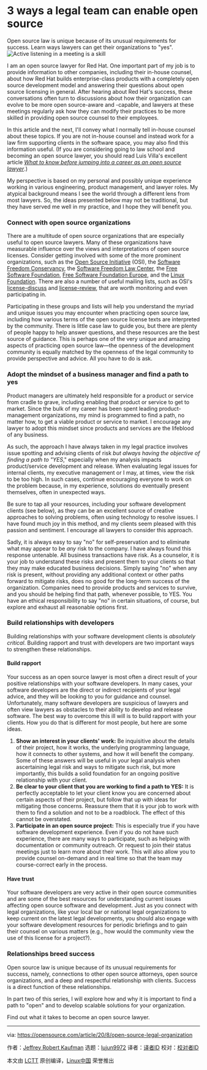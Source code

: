 [#]: collector: (lujun9972)
[#]: translator: ( )
[#]: reviewer: ( )
[#]: publisher: ( )
[#]: url: ( )
[#]: subject: (3 ways a legal team can enable open source)
[#]: via: (https://opensource.com/article/20/8/open-source-legal-organization)
[#]: author: (Jeffrey Robert Kaufman https://opensource.com/users/jkaufman)

3 ways a legal team can enable open source
======
Open source law is unique because of its unusual requirements for
success. Learn ways lawyers can get their organizations to "yes".
![Active listening in a meeting is a skill][1]

I am an open source lawyer for Red Hat. One important part of my job is to provide information to other companies, including their in-house counsel, about how Red Hat builds enterprise-class products with a completely open source development model and answering their questions about open source licensing in general. After hearing about Red Hat's success, these conversations often turn to discussions about how their organization can evolve to be more open source-aware and -capable, and lawyers at these meetings regularly ask how they can modify their practices to be more skilled in providing open source counsel to their employees.

In this article and the next, I'll convey what I normally tell in-house counsel about these topics. If you are not in-house counsel and instead work for a law firm supporting clients in the software space, you may also find this information useful. (If you are considering going to law school and becoming an open source lawyer, you should read Luis Villa's excellent article [_What to know before jumping into a career as an open source lawyer_][2].)

My perspective is based on my personal and possibly unique experience working in various engineering, product management, and lawyer roles. My atypical background means I see the world through a different lens from most lawyers. So, the ideas presented below may not be traditional, but they have served me well in my practice, and I hope they will benefit you.

### Connect with open source organizations

There are a multitude of open source organizations that are especially useful to open source lawyers. Many of these organizations have measurable influence over the views and interpretations of open source licenses. Consider getting involved with some of the more prominent organizations, such as the [Open Source Initiative][3] (OSI), the [Software Freedom Conservancy][4], the [Software Freedom Law Center][5], the [Free Software Foundation][6], [Free Software Foundation Europe][7], and the [Linux Foundation][8]. There are also a number of useful mailing lists, such as OSI's [license-discuss][9] and [license-review][10], that are worth monitoring and even participating in.

Participating in these groups and lists will help you understand the myriad and unique issues you may encounter when practicing open source law, including how various terms of the open source license texts are interpreted by the community. There is little case law to guide you, but there are plenty of people happy to help answer questions, and these resources are the best source of guidance. This is perhaps one of the very unique and amazing aspects of practicing open source law—the openness of the development community is equally matched by the openness of the legal community to provide perspective and advice. All you have to do is ask.

### Adopt the mindset of a business manager and find a path to yes

Product managers are ultimately held responsible for a product or service from cradle to grave, including enabling that product or service to get to market. Since the bulk of my career has been spent leading product-management organizations, my mind is programmed to find a path, no matter how, to get a viable product or service to market. I encourage any lawyer to adopt this mindset since products and services are the lifeblood of any business.

As such, the approach I have always taken in my legal practice involves issue spotting and advising clients of risk _but always having the objective of finding a path to "YES_," especially when my analysis impacts product/service development and release. When evaluating legal issues for internal clients, my executive management or I may, at times, view the risk to be too high. In such cases, continue encouraging everyone to work on the problem because, in my experience, solutions do eventually present themselves, often in unexpected ways.

Be sure to tap all your resources, including your software development clients (see below), as they can be an excellent source of creative approaches to solving problems, often using technology to resolve issues. I have found much joy in this method, and my clients seem pleased with this passion and sentiment. I encourage all lawyers to consider this approach.

Sadly, it is always easy to say "no" for self-preservation and to eliminate what may appear to be _any_ risk to the company. I have always found this response untenable. All business transactions have risk. As a counselor, it is your job to understand these risks and present them to your clients so that they may make educated business decisions. Simply saying "no" when any risk is present, without providing any additional context or other paths forward to mitigate risks, does no good for the long-term success of the organization. Companies need to provide products and services to survive, and you should be helping find that path, whenever possible, to YES. You have an ethical responsibility to say "no" in certain situations, of course, but explore and exhaust all reasonable options first.

### Build relationships with developers

Building relationships with your software development clients is _absolutely critical_. Building rapport and trust with developers are two important ways to strengthen these relationships.

#### Build rapport

Your success as an open source lawyer is most often a direct result of your positive relationships with your software developers. In many cases, your software developers are the direct or indirect recipients of your legal advice, and they will be looking to you for guidance and counsel. Unfortunately, many software developers are suspicious of lawyers and often view lawyers as obstacles to their ability to develop and release software. The best way to overcome this ill will is to build rapport with your clients. How you do that is different for most people, but here are some ideas.

  1. **Show an interest in your clients' work:** Be inquisitive about the details of their project, how it works, the underlying programming language, how it connects to other systems, and how it will benefit the company. Some of these answers will be useful in your legal analysis when ascertaining legal risk and ways to mitigate such risk, but more importantly, this builds a solid foundation for an ongoing positive relationship with your client.
  2. **Be clear to your client that you are working to find a path to YES:** It is perfectly acceptable to let your client know you are concerned about certain aspects of their project, but follow that up with ideas for mitigating those concerns. Reassure them that it is your job to work with them to find a solution and not to be a roadblock. The effect of this cannot be overstated.
  3. **Participate in an open source project:** This is especially true if you have software development experience. Even if you do not have such experience, there are many ways to participate, such as helping with documentation or community outreach. Or request to join their status meetings just to learn more about their work. This will also allow you to provide counsel on-demand and in real time so that the team may course-correct early in the process.



#### Have trust

Your software developers are very active in their open source communities and are some of the best resources for understanding current issues affecting open source software and development. Just as you connect with legal organizations, like your local bar or national legal organizations to keep current on the latest legal developments, you should also engage with your software development resources for periodic briefings and to gain their counsel on various matters (e.g., how would the community view the use of this license for a project?).

### Relationships breed success

Open source law is unique because of its unusual requirements for success, namely, connections to other open source attorneys, open source organizations, and a deep and respectful relationship with clients. Success is a direct function of these relationships.

In part two of this series, I will explore how and why it is important to find a path to "open" and to develop scalable solutions for your organization.

Find out what it takes to become an open source lawyer.

--------------------------------------------------------------------------------

via: https://opensource.com/article/20/8/open-source-legal-organization

作者：[Jeffrey Robert Kaufman][a]
选题：[lujun9972][b]
译者：[译者ID](https://github.com/译者ID)
校对：[校对者ID](https://github.com/校对者ID)

本文由 [LCTT](https://github.com/LCTT/TranslateProject) 原创编译，[Linux中国](https://linux.cn/) 荣誉推出

[a]: https://opensource.com/users/jkaufman
[b]: https://github.com/lujun9972
[1]: https://opensource.com/sites/default/files/styles/image-full-size/public/lead-images/team-discussion-mac-laptop-stickers.png?itok=AThobsFH (Active listening in a meeting is a skill)
[2]: https://opensource.com/article/16/12/open-source-lawyer
[3]: https://opensource.org/
[4]: https://sfconservancy.org/
[5]: https://www.softwarefreedom.org/
[6]: https://www.fsf.org/
[7]: https://fsfe.org/index.en.html
[8]: https://www.linuxfoundation.org/
[9]: https://lists.opensource.org/mailman/listinfo/license-discuss_lists.opensource.org
[10]: https://lists.opensource.org/mailman/listinfo/license-review_lists.opensource.org
